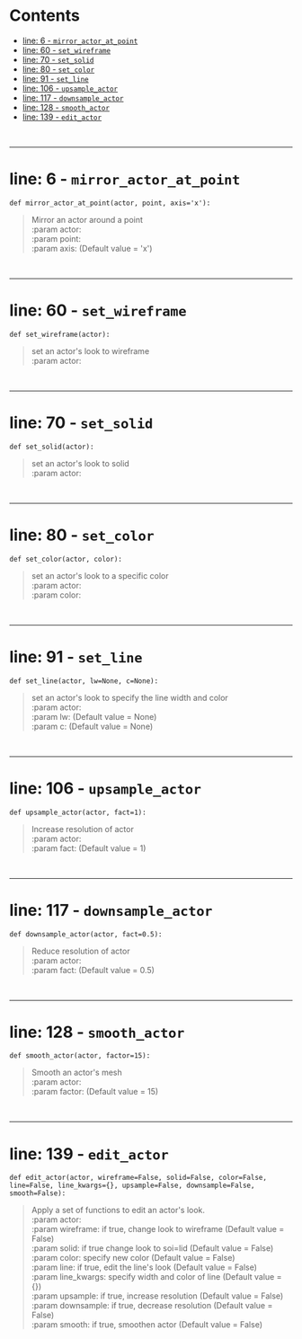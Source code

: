 



Contents
========

* [line: 6 - `mirror_actor_at_point`](#line-6---mirror_actor_at_point)
* [line: 60 - `set_wireframe`](#line-60---set_wireframe)
* [line: 70 - `set_solid`](#line-70---set_solid)
* [line: 80 - `set_color`](#line-80---set_color)
* [line: 91 - `set_line`](#line-91---set_line)
* [line: 106 - `upsample_actor`](#line-106---upsample_actor)
* [line: 117 - `downsample_actor`](#line-117---downsample_actor)
* [line: 128 - `smooth_actor`](#line-128---smooth_actor)
* [line: 139 - `edit_actor`](#line-139---edit_actor)


&nbsp;

--------
# line: 6 - `mirror_actor_at_point`
  
```  
def mirror_actor_at_point(actor, point, axis='x'):
```
>Mirror an actor around a point  
:param actor:   
:param point:   
:param axis:  (Default value = 'x')

&nbsp;

--------
# line: 60 - `set_wireframe`
  
```  
def set_wireframe(actor):
```
>set an actor's look to wireframe  
:param actor: 

&nbsp;

--------
# line: 70 - `set_solid`
  
```  
def set_solid(actor):
```
>set an actor's look to solid  
:param actor: 

&nbsp;

--------
# line: 80 - `set_color`
  
```  
def set_color(actor, color):
```
>set an actor's look to a specific color  
:param actor:   
:param color: 

&nbsp;

--------
# line: 91 - `set_line`
  
```  
def set_line(actor, lw=None, c=None):
```
>set an actor's look to specify the line width and color  
:param actor:   
:param lw:  (Default value = None)  
:param c:  (Default value = None)

&nbsp;

--------
# line: 106 - `upsample_actor`
  
```  
def upsample_actor(actor, fact=1):
```
>Increase resolution of actor  
:param actor:   
:param fact:  (Default value = 1)

&nbsp;

--------
# line: 117 - `downsample_actor`
  
```  
def downsample_actor(actor, fact=0.5):
```
>Reduce resolution of actor  
:param actor:   
:param fact:  (Default value = 0.5)

&nbsp;

--------
# line: 128 - `smooth_actor`
  
```  
def smooth_actor(actor, factor=15):
```
>Smooth an actor's mesh  
:param actor:   
:param factor:  (Default value = 15)

&nbsp;

--------
# line: 139 - `edit_actor`
  
```  
def edit_actor(actor, wireframe=False, solid=False, color=False, line=False, line_kwargs={}, upsample=False, downsample=False, smooth=False):
```
>Apply a set of functions to edit an actor's look.   
:param actor:   
:param wireframe: if true, change look to wireframe (Default value = False)  
:param solid: if true change look to soi=lid (Default value = False)  
:param color: specify new color (Default value = False)  
:param line: if true, edit the line's look (Default value = False)  
:param line_kwargs: specify width and color of line (Default value = {})  
:param upsample: if true, increase resolution (Default value = False)  
:param downsample: if true, decrease resolution (Default value = False)  
:param smooth: if true, smoothen actor (Default value = False)